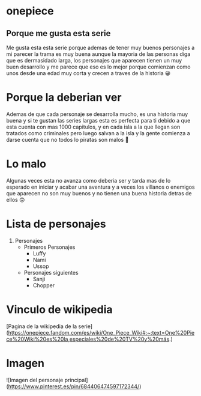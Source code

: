 # onepiece
## Porque me gusta esta serie
Me gusta esta esta serie porque ademas de tener muy buenos personajes a mi parecer la trama es muy buena aunque la mayoria de las personas diga que es dermasidado larga, los personajes que aparecen tienen un muy buen desarrollo y me parece que eso es lo mejor porque comienzan como unos desde una edad muy corta y crecen a traves de la historia :grinning:

# Porque la deberian ver
Ademas de que cada personaje se desarrolla mucho, es una historia muy buena y si te gustan las series largas esta es perfecta para ti debido a que esta cuenta con mas 1000 capitulos, y en cada isla a la que llegan son tratados como criminales pero luego salvan a la isla y la gente comienza a darse cuenta que no todos lo piratas son malos :star_struck:

# Lo malo
Algunas veces esta no avanza como deberia ser y tarda mas de lo esperado en iniciar y acabar una aventura y a veces los villanos o enemigos que aparecen no son muy buenos y no tienen una buena historia detras de ellos :upside_down_face:

# Lista de personajes
1. Personajes 
    - Primeros Personajes
        - Luffy
        - Nami
        - Ussop
    - Personajes siguientes
        - Sanji
        - Chopper

# Vinculo de wikipedia
[Pagina de la wikipedia de la serie] (https://onepiece.fandom.com/es/wiki/One_Piece_Wiki#:~:text=One%20Piece%20Wiki%20es%20la,especiales%20de%20TV%20y%20más.)

# Imagen
![Imagen del personaje principal] (https://www.pinterest.es/pin/684406474597172344/)




